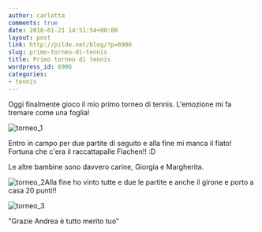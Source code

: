 ```yaml
---
author: carlotta
comments: true
date: 2018-01-21 14:51:54+00:00
layout: post
link: http://pilde.net/blog/?p=6906
slug: primo-torneo-di-tennis
title: Primo torneo di tennis
wordpress_id: 6906
categories:
- tennis
---
```


Oggi finalmente gioco il mio primo torneo di tennis. L'emozione mi fa tremare come una foglia!

![torneo_1](http://pilde.net/blog/wp-content/uploads/2018/02/torneo_1.jpg)

Entro in campo per due partite di seguito e alla fine mi manca il fiato! Fortuna che c'era il raccattapalle Flachen!! :D

Le altre bambine sono davvero carine, Giorgia e Margherita.

![torneo_2](http://pilde.net/blog/wp-content/uploads/2018/02/torneo_2.jpg)Alla fine ho vinto tutte e due le partite e anche il girone e porto a casa 20 punti!!

![torneo_3](http://pilde.net/blog/wp-content/uploads/2018/02/torneo_3.jpg)

"Grazie Andrea è tutto merito tuo"
